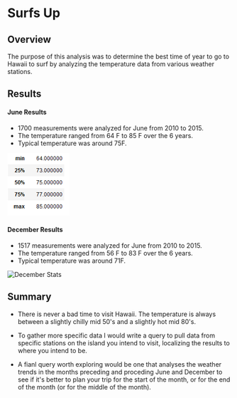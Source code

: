# Surfs Up
## Overview
The purpose of this analysis was to determine the best time of year to go to Hawaii to surf by analyzing the temperature data from various weather stations. 

## Results

#### June Results
- 1700 measurements were analyzed for June from 2010 to 2015.
- The temperature ranged from 64 F to 85 F over the 6 years.
- Typical temperature was around 75F.

![June Stats](/Images/June_Temperature_Stats.png "June Stats")

#### December Results
- 1517 measurements were analyzed for June from 2010 to 2015.
- The temperature ranged from 56 F to 83 F over the 6 years.
- Typical temperature was around 71F.

![December Stats](/Images/Dec_Temperature_Stats.png "December Stats")


## Summary
- There is never a bad time to visit Hawaii. The temperature is always between a slightly chilly mid 50's and a slightly hot mid 80's.

- To gather more specific data I would write a query to pull data from specific stations on the island you intend to visit, localizing the results to where you intend to be.

- A fianl query worth exploring would be one that analyses the weather trends in the months preceding and proceding June and December to see if it's better to plan your trip for the start of the month, or for the end of the month (or for the middle of the month).